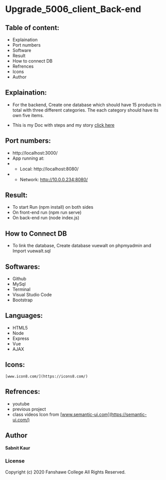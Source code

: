 # Upgrade_5006_client_Back-end

## Table of content:
* Explaination
* Port numbers
* Software
* Result
* How to connect DB
* Refrences
* Icons
* Author

## Explaination:
* For the backend, Create one database which should have 15 products in total with three different categories. The each category should have its own five items.  

* This is my Doc with steps and my story [click here](https://docs.google.com/document/d/1RnyEEd1NQlBxkFnAVfi5nw7Te8uTNgUcNKTDUTtWZN4/edit?usp=sharing)

## Port numbers:
* http://localhost:3000/
* App running at:
*  - Local:   http://localhost:8080/ 
*  - Network: http://10.0.0.234:8080/


## Result:
* To start Run (npm install) on both sides
* On front-end run (npm run serve)
* On back-end run (node index.js)

## How to Connect DB

* To link the database, Create database vuewalt on phpmyadmin and Import vuewalt.sql 


## Softwares:
* Github
* MySql
* Terminal
* Visual Studio Code
* Bootstrap

## Languages:
* HTML5
* Node
* Express
* Vue
* AJAX

## Icons:
    [www.icon8.com/](https://icons8.com/)

## Refrences:

* youtube
* previous project
* class videos
Icon from [www.semantic-ui.com](https://semantic-ui.com/)


## Author
#### Sabnit Kaur

### License
Copyright (c) 2020 Fanshawe
College All Rights Reserved.




